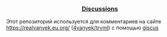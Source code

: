 ### <p align=center>[Discussions](https://github.com/4vanyek/comments/discussions)</p>
Этот репозиторий используется для комментариев на сайте https://realvanyek.eu.org/ ([4vanyek/trvml](https://github.com/4vanyek/trvml">4vanyek/trvml)) с помощью [giscus](https://giscus.app)
